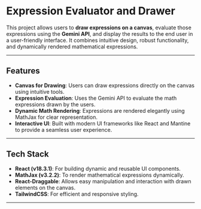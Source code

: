 
# Expression Evaluator and Drawer

This project allows users to **draw expressions on a canvas**, evaluate those expressions using the **Gemini API**, and display the results to the end user in a user-friendly interface. It combines intuitive design, robust functionality, and dynamically rendered mathematical expressions.

---

## Features

- **Canvas for Drawing**: Users can draw expressions directly on the canvas using intuitive tools.
- **Expression Evaluation**: Uses the Gemini API to evaluate the math expressions drawn by the users.
- **Dynamic Math Rendering**: Expressions are rendered elegantly using MathJax for clear representation.
- **Interactive UI**: Built with modern UI frameworks like React and Mantine to provide a seamless user experience.

---

## Tech Stack

- **React (v18.3.1)**: For building dynamic and reusable UI components.
- **MathJax (v3.2.2)**: To render mathematical expressions dynamically.
- **React-Draggable**: Allows easy manipulation and interaction with drawn elements on the canvas.
- **TailwindCSS**: For efficient and responsive styling.

  
---
